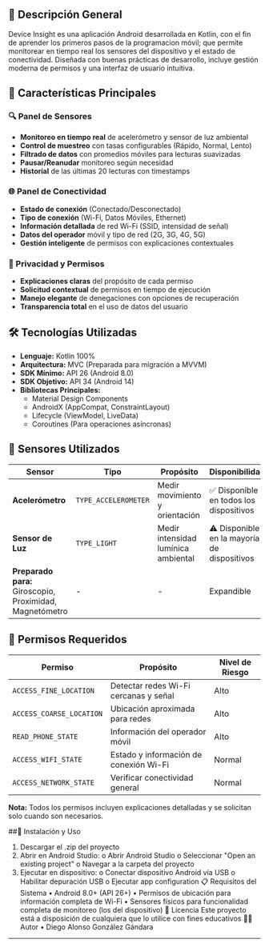 ## 📖 Descripción General

Device Insight es una aplicación Android desarrollada en Kotlin, con el fin de aprender los primeros pasos de la programacion móvil; que permite monitorear en tiempo real los sensores del dispositivo y el estado de conectividad. Diseñada con buenas prácticas de desarrollo, incluye gestión moderna de permisos y una interfaz de usuario intuitiva.

## 🎯 Características Principales

### 🔍 Panel de Sensores
- **Monitoreo en tiempo real** de acelerómetro y sensor de luz ambiental
- **Control de muestreo** con tasas configurables (Rápido, Normal, Lento)
- **Filtrado de datos** con promedios móviles para lecturas suavizadas
- **Pausar/Reanudar** monitoreo según necesidad
- **Historial** de las últimas 20 lecturas con timestamps

### 🌐 Panel de Conectividad  
- **Estado de conexión** (Conectado/Desconectado)
- **Tipo de conexión** (Wi-Fi, Datos Móviles, Ethernet)
- **Información detallada** de red Wi-Fi (SSID, intensidad de señal)
- **Datos del operador** móvil y tipo de red (2G, 3G, 4G, 5G)
- **Gestión inteligente** de permisos con explicaciones contextuales

### 🔐 Privacidad y Permisos
- **Explicaciones claras** del propósito de cada permiso
- **Solicitud contextual** de permisos en tiempo de ejecución
- **Manejo elegante** de denegaciones con opciones de recuperación
- **Transparencia total** en el uso de datos del usuario

## 🛠️ Tecnologías Utilizadas

- **Lenguaje:** Kotlin 100%
- **Arquitectura:** MVC (Preparada para migración a MVVM)
- **SDK Mínimo:** API 26 (Android 8.0)
- **SDK Objetivo:** API 34 (Android 14)
- **Bibliotecas Principales:**
  - Material Design Components
  - AndroidX (AppCompat, ConstraintLayout)
  - Lifecycle (ViewModel, LiveData)
  - Coroutines (Para operaciones asíncronas)

## 📱 Sensores Utilizados

| Sensor | Tipo | Propósito | Disponibilidad |
|--------|------|-----------|----------------|
| **Acelerómetro** | `TYPE_ACCELEROMETER` | Medir movimiento y orientación | ✅ Disponible en todos los dispositivos |
| **Sensor de Luz** | `TYPE_LIGHT` | Medir intensidad lumínica ambiental | ⚠️ Disponible en la mayoría de dispositivos |
| **Preparado para:** Giroscopio, Proximidad, Magnetómetro | - | - | Expandible |

## 🔐 Permisos Requeridos

| Permiso | Propósito | Nivel de Riesgo |
|---------|-----------|-----------------|
| `ACCESS_FINE_LOCATION` | Detectar redes Wi-Fi cercanas y señal | Alto |
| `ACCESS_COARSE_LOCATION` | Ubicación aproximada para redes | Alto |
| `READ_PHONE_STATE` | Información del operador móvil | Alto |
| `ACCESS_WIFI_STATE` | Estado y información de conexión Wi-Fi | Normal |
| `ACCESS_NETWORK_STATE` | Verificar conectividad general | Normal |

**Nota:** Todos los permisos incluyen explicaciones detalladas y se solicitan solo cuando son necesarios.



##🚀 Instalación y Uso

1. Descargar el .zip del proyecto
2.	Abrir en Android Studio:
o	Abrir Android Studio
o	Seleccionar "Open an existing project"
o	Navegar a la carpeta del proyecto
3.	Ejecutar en dispositivo:
o	Conectar dispositivo Android vía USB
o	Habilitar depuración USB
o	Ejecutar app configuration
📋 Requisitos del Sistema
•	Android 8.0+ (API 26+)
•	Permisos de ubicación para información completa de Wi-Fi
•	Sensores físicos para funcionalidad completa de monitoreo (los del dispositivo)
📄 Licencia
Este proyecto está a disposición de cualquiera que lo utilice con fines educativos
👨‍💻 Autor
•	Diego Alonso González Gándara
________________________________________
